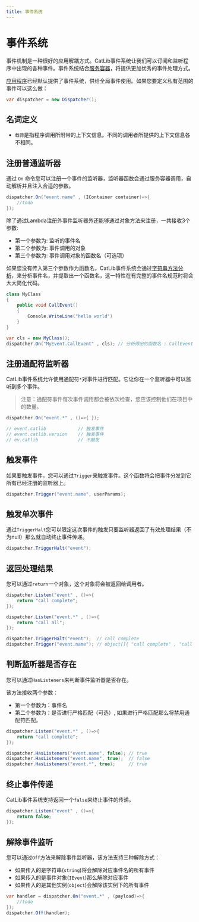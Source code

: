 ```yaml
---
title: 事件系统
---
```


# 事件系统

事件机制是一种很好的应用解耦方式。CatLib事件系统让我们可以订阅和监听程序中出现的各种事件。事件系统结合[服务容器](../architecture/container.html)，将提供更加优秀的事件处理方式。

[应用程序](../architecture/application.html)已经默认提供了事件系统，供给全局事件使用。如果您要定义私有范围的事件可以这么做：

``` csharp
var dispatcher = new Dispatcher();
```

## 名词定义

- `载荷`是指程序调用所附带的上下文信息。不同的调用者所提供的上下文信息各不相同。

## 注册普通监听器

通过 `On` 命令您可以注册一个事件的监听器，监听器函数会通过服务容器调用，自动解析并且注入合适的参数。

``` csharp
dispatcher.On("event.name" , (IContainer container)=>{
    //todo
});
```

除了通过Lambda注册外事件监听器外还能够通过对象方法来注册，一共接收3个参数:

- 第一个参数为: 监听的事件名
- 第二个参数为: 事件调用的对象
- 第三个参数为: 事件调用对象的函数名（可选项）

如果您没有传入第三个参数作为函数名，CatLib事件系统会通过[字符串方法分析](../helper/str.html#Method)，来分析事件名，并提取出一个函数名，这一特性在有完整的事件名规范时将会大大简化代码。

```csharp
class MyClass
{
    public void CallEvent()
    {
        Console.WriteLine("hello world")
    }
}
```

``` csharp
var cls = new MyClass();
dispatcher.On("MyEvent.CallEvent" , cls); // 分析得出的函数名 : CallEvent
```

## 注册通配符监听器

CatLib事件系统允许使用通配符`*`对事件进行匹配。它让你在一个监听器中可以监听到多个事件。

> 注意：通配符事件每次事件调用都会被依次检查，您应该控制他们在项目中的数量。

``` csharp
dispatcher.On("event.*" , ()=>{ });

// event.catlib            // 触发事件
// event.catlib.version    // 触发事件
// ev.catlib               // 不触发
```

## 触发事件

如果要触发事件，您可以通过`Trigger`来触发事件。这个函数将会把事件分发到它所有已经注册的监听器上。

``` csharp
dispatcher.Trigger("event.name", userParams);
```

## 触发单次事件

通过`TriggerHalt`您可以限定这次事件的触发只要监听器返回了有效处理结果（不为null）那么就自动终止事件传递。

``` csharp
dispatcher.TriggerHalt("event");
```

## 返回处理结果

您可以通过`return`一个对象，这个对象将会被返回给调用者。

``` csharp
dispatcher.Listen("event" , ()=>{
    return "call complete";
});

dispatcher.Listen("event.*" , ()=>{
    return "call all";
});
```

```csharp
dispatcher.TriggerHalt("event");  // call complete
dispatcher.Trigger("event.name"); // object[]{ "call complete" , "call all" }
```

## 判断监听器是否存在

您可以通过`HasListeners`来判断事件监听器是否存在。

该方法接收两个参数：

- 第一个参数为：事件名
- 第二个参数为：是否进行严格匹配（可选）, 如果进行严格匹配那么将禁用通配符匹配。

``` csharp
dispatcher.Listen("event.*" , ()=>{
    return "call complete";
});
```

```csharp
dispatcher.HasListeners("event.name", false); // true
dispatcher.HasListeners("event.name", true);  // false
dispatcher.HasListeners("event.*", true);     // true
```

## 终止事件传递

CatLib事件系统支持返回一个`false`来终止事件的传递。

``` csharp
dispatcher.Listen("event" , ()=>{
    return false;
});
```

## 解除事件监听

您可以通过`Off`方法来解除事件监听器，该方法支持三种解除方式：

- 如果传入的是字符串(`string`)将会解除对应事件名的所有事件
- 如果传入的是事件对象(`IEvent`)那么解除对应事件
- 如果传入的是其他实例(`object`)会解除该实例下的所有事件

``` csharp
var handler = dispatcher.On("event.*" , (payload)=>{
    //todo
});
dispatcher.Off(handler);
```